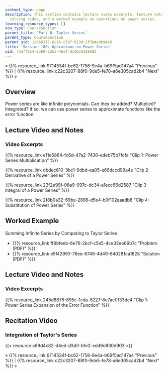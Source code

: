 ```yaml
---
content_type: page
description: This section contains lecture video excerpts, lecture notes, a problem
  solving video, and a worked example on operations on power series.
learning_resource_types: []
ocw_type: CourseSection
parent_title: 'Part B: Taylor Series'
parent_type: CourseSection
parent_uid: 1c9b9277-6c16-c587-013d-2f3b4e9b94a0
title: 'Session 100: Operations on Power Series'
uid: 7aaff014-23b9-22b3-46af-dcd6c0328e83
---
```


« {{% resource_link 9714534f-bc62-1758-9e4a-b69f5ad147a4 "Previous" %}} | {{% resource_link c22c3207-88f0-9de5-fe78-a6e305cad2b4 "Next" %}} »

Overview
--------

Power series are like infinite polynomials. Can they be added? Multiplied? Integrated? If so, we can use power series to approximate functions like the error function.

Lecture Video and Notes
-----------------------

### Video Excerpts

{{% resource_link e11e5864-fc6d-47a2-7430-edeb75b7fcfa "Clip 1: Power Series Multiplication" %}}

{{% resource_link dbdec610-3bc1-9dbd-ea05-e66dccd99a4e "Clip 2: Derivative of a Power Series" %}}

{{% resource_link 23f2e99f-06a9-097c-dc34-a1acc66d2587 "Clip 3: Integral of a Power Series" %}}

{{% resource_link 2f8b0a32-69be-2886-d5e4-b0f102aaadb8 "Clip 4: Substitution of Power Series" %}}

Worked Example
--------------

Summing Inﬁnite Series by Comparing to Taylor Series

*   {{% resource_link ff9bfeeb-6e76-2bcf-c5e5-4ce32ee69b7c "Problem (PDF)" %}}
*   {{% resource_link e5f42993-78ee-8748-4d49-640281ca1828 "Solution (PDF)" %}}

Lecture Video and Notes
-----------------------

### Video Excerpts

{{% resource_link 245d8878-895c-1cda-8227-8e7ae0f33dc4 "Clip 1: Power Series Expansion of the Error Function" %}}

Recitation Video
----------------

### Integration of Taylor's Series

{{< resource a69d4c82-d4ed-d3d0-b1e2-edd9d830d903 >}}

« {{% resource_link 9714534f-bc62-1758-9e4a-b69f5ad147a4 "Previous" %}} | {{% resource_link c22c3207-88f0-9de5-fe78-a6e305cad2b4 "Next" %}} »